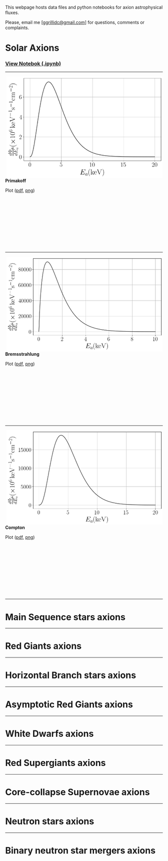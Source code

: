 This webpage hosts data files and python notebooks for axion astrophysical fluxes. 

Please, email me [ggrillidc@gmail.com] for questions, comments or complaints.

# Solar Axions

### [View Notebok (.ipynb)](https://github.com/ggrillidc/AxionAstrophysicalFluxes/blob/main/notebooks/SolarAxions.ipynb)

---

<img align="right" width="500" src="plots/plots_png/Primakoff_axion_flux_plot.png">

**Primakoff**

Plot ([pdf](https://github.com/ggrillidc/AxionAstrophysicalFluxes/raw/main/plots/Primakoff_axion_flux_plot.pdf), [png](https://github.com/ggrillidc/AxionAstrophysicalFluxes/raw/main/plots/plots_png/Primakoff_axion_flux_plot.png))


### &nbsp;
### &nbsp;
### &nbsp;
### &nbsp;



---

<img align="right" width="500" src="plots/plots_png/Bremsstrahlung_axion_flux_plot.png">

**Bremsstrahlung**

Plot ([pdf](https://github.com/ggrillidc/AxionAstrophysicalFluxes/raw/main/plots/Bremsstrahlung_axion_flux_plot.pdf), [png](https://github.com/ggrillidc/AxionAstrophysicalFluxes/raw/main/plots/plots_png/Bremsstrahlung_axion_flux_plot.png))



### &nbsp;
### &nbsp;
### &nbsp;
### &nbsp;



---

<img align="right" width="500" src="plots/plots_png/Compton_axion_flux_plot.png">

**Compton**

Plot ([pdf](https://github.com/ggrillidc/AxionAstrophysicalFluxes/raw/main/plots/Compton_axion_flux_plot.pdf), [png](https://github.com/ggrillidc/AxionAstrophysicalFluxes/raw/main/plots/plots_png/Compton_axion_flux_plot.png))



### &nbsp;
### &nbsp;
### &nbsp;
### &nbsp;



---

# Main Sequence stars axions



---

# Red Giants axions


---

# Horizontal Branch stars axions



---

# Asymptotic Red Giants axions



---

# White Dwarfs axions




---

# Red Supergiants axions

---

# Core-collapse Supernovae axions



---

# Neutron stars axions



---

# Binary neutron star mergers axions